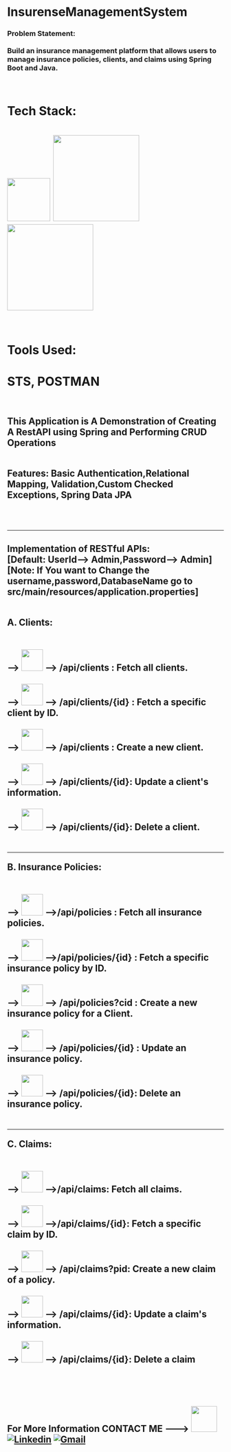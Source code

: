 # InsurenseManagementSystem
<h3>Problem Statement:</br></br>Build an insurance management platform that allows users to manage insurance
policies, clients, and claims using Spring Boot and Java.</h3></br>

<h1>Tech Stack:<h1> <img src="https://img.shields.io/badge/-java-000000?style=flat&logo=operation" style="width:100px;"> <img src="https://img.shields.io/badge/-spring-000000?style=flat&logo=Spring" style="width:200px;"> <img src="https://img.shields.io/badge/-mySQL-000000?style=flat&logo=MySQL" style="width:200px;"></h2></br>
<h1>Tools Used:<h1> STS, POSTMAN
</br></br>
<h2>This Application is A Demonstration of Creating A RestAPI using Spring and Performing CRUD Operations</br></br>

Features: Basic Authentication,Relational Mapping, Validation,Custom Checked Exceptions, Spring Data JPA</h2></br></br>
<hr>
<h2>Implementation of RESTful APIs:</br>
[Default:  UserId--> Admin,Password--> Admin]</br>
[Note: If You want to Change the username,password,DatabaseName go to src/main/resources/application.properties]
</br>
</br>

A. Clients:</br></br></br>
      --> <img src="https://img.shields.io/badge/-GET-000000?style=flat&logo=operation&color=blue" style="width:50px;"> --> /api/clients       : Fetch all clients.</br></br>
      --> <img src="https://img.shields.io/badge/-GET-000000?style=flat&logo=operation&color=blue" style="width:50px;"> --> /api/clients/{id}  : Fetch a specific client by ID.</br></br>
      --> <img src="https://img.shields.io/badge/-POST-000000?style=flat&logo=operation&color=green" style="width:50px;"> --> /api/clients     : Create a new client.</br></br>
      --> <img src="https://img.shields.io/badge/-PUT-000000?style=flat&logo=operation&color=orange" style="width:50px;"> --> /api/clients/{id}: Update a client's information.</br></br>
      --> <img src="https://img.shields.io/badge/-DELETE-000000?style=flat&logo=operation&color=red" style="width:50px;"> --> /api/clients/{id}: Delete a client.</br></br>
      <hr>
B. Insurance Policies:</br></br></br>
      --> <img src="https://img.shields.io/badge/-GET-000000?style=flat&logo=operation&color=blue" style="width:50px;"> -->/api/policies        : Fetch all insurance policies.</br></br>
      --> <img src="https://img.shields.io/badge/-GET-000000?style=flat&logo=operation&color=blue" style="width:50px;"> -->/api/policies/{id}   : Fetch a specific insurance policy by ID.</br></br>
      --> <img src="https://img.shields.io/badge/-POST-000000?style=flat&logo=operation&color=green" style="width:50px;"> --> /api/policies?cid  : Create a new insurance policy for a Client.</br></br> 
      --> <img src="https://img.shields.io/badge/-PUT-000000?style=flat&logo=operation&color=orange" style="width:50px;"> --> /api/policies/{id} : Update an insurance policy.</br></br>
      --> <img src="https://img.shields.io/badge/-DELETE-000000?style=flat&logo=operation&color=red" style="width:50px;"> -->  /api/policies/{id}: Delete an insurance policy.</br></br>
      <hr>
C. Claims:</br></br></br>
      --> <img src="https://img.shields.io/badge/-GET-000000?style=flat&logo=operation&color=blue" style="width:50px;"> -->/api/claims: Fetch all claims.</br></br>
      --> <img src="https://img.shields.io/badge/-GET-000000?style=flat&logo=operation&color=blue" style="width:50px;"> -->/api/claims/{id}: Fetch a specific claim by ID.</br></br> 
      --> <img src="https://img.shields.io/badge/-POST-000000?style=flat&logo=operation&color=green" style="width:50px;"> --> /api/claims?pid: Create a new claim of a policy.</br></br>
      --> <img src="https://img.shields.io/badge/-PUT-000000?style=flat&logo=operation&color=orange" style="width:50px;"> -->  /api/claims/{id}: Update a claim's information.</br></br>
      --> <img src="https://img.shields.io/badge/-DELETE-000000?style=flat&logo=operation&color=red" style="width:50px;"> -->  /api/claims/{id}: Delete a claim</br></br>
</br>
</br>

For More Information CONTACT ME ---> [<img src="https://img.shields.io/badge/-Portfolio-000000?style=flat&logo=operation&color=green" style="width:60px;">](https://Sanket01Hiremath.github.io/) [![Linkedin](https://img.shields.io/badge/-LinkedIn-blue?style=flat&logo=Linkedin&logoColor=white)](https://www.linkedin.com/in/Sanket01Hiremath/) [![Gmail](https://img.shields.io/badge/-Gmail-c14438?style=flat&logo=Gmail&logoColor=white)](mailto:sankethrmth1234@gmail.com)</h2>

